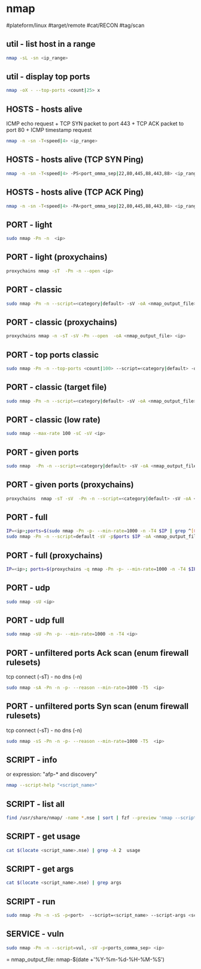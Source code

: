 # nmap

#plateform/linux #target/remote #cat/RECON #tag/scan

## util - list host in a range
```bash
nmap -sL -sn <ip_range>
```

## util - display top ports
```bash
nmap -oX - --top-ports <count|25> x
```

## HOSTS - hosts alive
ICMP echo request + TCP SYN packet to port 443 + TCP ACK packet to port 80 + ICMP timestamp request
```bash
nmap -n -sn -T<speed|4> <ip_range>
```

## HOSTS - hosts alive (TCP SYN Ping)
```bash
nmap -n -sn -T<speed|4> -PS<port_omma_sep|22,80,445,88,443,88> <ip_range>
```

## HOSTS - hosts alive (TCP ACK Ping)
```bash
nmap -n -sn -T<speed|4> -PA<port_omma_sep|22,80,445,88,443,88> <ip_range>
```

## PORT - light
```bash
sudo nmap -Pn -n  <ip>
```

## PORT - light (proxychains)
```bash
proxychains nmap -sT  -Pn -n --open <ip>
```

## PORT - classic
```bash
sudo nmap -Pn -n --script=<category|default> -sV -oA <nmap_output_file> <ip>
```

## PORT - classic (proxychains)
```bash
proxychains nmap -n -sT -sV -Pn --open  -oA <nmap_output_file> <ip>
```

## PORT - top ports classic 
```bash
sudo nmap -Pn -n --top-ports <count|100> --script=<category|default> -oA <nmap_output_file> -sV <ip>
```


## PORT - classic (target file)
```bash
sudo nmap -Pn -n --script=<category|default> -sV -oA <nmap_output_file> -iL <targets_file>
```

## PORT - classic (low rate)
```bash
sudo nmap --max-rate 100 -sC -sV <ip>
```

## PORT - given ports
```bash
sudo nmap  -Pn -n --script=<category|default> -sV -oA <nmap_output_file> -p<ports_comma_sep> --open <ip>
```

## PORT - given ports (proxychains)
```bash
proxychains  nmap -sT -sV  -Pn -n --script=<category|default> -sV -oA <nmap_output_file> -p<ports_comma_sep> --open <ip>
```

## PORT - full
```bash
IP=<ip>;ports=$(sudo nmap -Pn -p- --min-rate=1000 -n -T4 $IP | grep ^[0-9] | cut -d '/' -f 1 | tr '\n' ',' | sed s/,$//);
sudo nmap -Pn -n --script=default -sV -p$ports $IP -oA <nmap_output_file> --reason
```

## PORT - full (proxychains)
```bash
IP=<ip>; ports=$(proxychains -q nmap -Pn -p- --min-rate=1000 -n -T4 $IP | grep ^[0-9] | cut -d '/' -f 1 | tr '\n' ',' | sed s/,$//); proxychains -q nmap -Pn -n --script=default -sV -p$ports $IP -oA <nmap_output_file> --reason
```

## PORT - udp
```bash
sudo nmap -sU <ip>
```

## PORT - udp full
```bash
sudo nmap -sU -Pn -p- --min-rate=1000 -n -T4 <ip>
```

## PORT - unfiltered ports Ack scan (enum firewall rulesets) 
tcp connect (-sT) - no dns (-n)
```bash
sudo nmap -sA -Pn -n -p- --reason --min-rate=1000 -T5  <ip>
```

## PORT -  unfiltered ports Syn scan (enum firewall rulesets) 
tcp connect (-sT) - no dns (-n)
```bash
sudo nmap -sS -Pn -n -p- --reason --min-rate=1000 -T5  <ip>
```

## SCRIPT - info
or expression: "afp-* and discovery"
```bash
nmap --script-help "<script_name>"
```

## SCRIPT - list all
```bash
find /usr/share/nmap/ -name *.nse | sort | fzf --preview 'nmap --script-help {}'
```

## SCRIPT - get usage
```bash
cat $(locate <script_name>.nse) | grep -A 2  usage
```

## SCRIPT - get args
```bash
cat $(locate <script_name>.nse) | grep args
```

## SCRIPT - run
```bash 
sudo nmap -Pn -n -sS -p<port>  --script=<script_name> --script-args <script_arg>=<value> <ip>  
```


## SERVICE - vuln
```bash
sudo nmap -Pn -n --script=vul, -sV -p<ports_comma_sep> <ip>
```






= nmap_output_file: nmap-$(date +'%Y-%m-%d-%H-%M-%S')